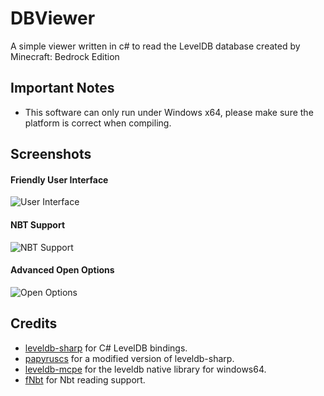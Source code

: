 # DBViewer

A simple viewer written in c# to read the LevelDB database created by Minecraft: Bedrock Edition

## Important Notes

* This software can only run under Windows x64, please make sure the platform is correct when compiling.

## Screenshots

#### Friendly User Interface

![User Interface](https://github.com/NukkitReborn/DBViewer/raw/master/Screenshots/2.png)

#### NBT Support

![NBT Support](https://github.com/NukkitReborn/DBViewer/raw/master/Screenshots/1.png)

#### Advanced Open Options

![Open Options](https://github.com/NukkitReborn/DBViewer/raw/master/Screenshots/3.png)

## Credits
- [leveldb-sharp](https://github.com/meebey/leveldb-sharp) for C# LevelDB bindings.
- [papyruscs](https://github.com/papyrus-mc/papyruscs) for a modified version of leveldb-sharp.
- [leveldb-mcpe](https://github.com/Mojang/leveldb-mcpe) for the leveldb native library for windows64.
- [fNbt](https://github.com/mstefarov/fNbt) for Nbt reading support.
